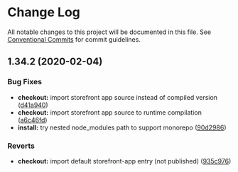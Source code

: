 # Change Log

All notable changes to this project will be documented in this file.
See [Conventional Commits](https://conventionalcommits.org) for commit guidelines.

## 1.34.2 (2020-02-04)


### Bug Fixes

* **checkout:** import storefront app source instead of compiled version ([d41a940](https://github.com/ecomclub/storefront-template/commit/d41a9401db63ff501b6efd95756f45a77c647fc5))
* **checkout:** import storefront app source to runtime compilation ([a6c46fd](https://github.com/ecomclub/storefront-template/commit/a6c46fdea2d9a228ca771333f4ab9798fb94c2c1))
* **install:** try nested node_modules path to support monorepo ([90d2986](https://github.com/ecomclub/storefront-template/commit/90d29862ec94b8835e9425519f741990600e1936))


### Reverts

* **checkout:** import default storefront-app entry (not published) ([935c976](https://github.com/ecomclub/storefront-template/commit/935c97655c77422bc8ffc0cc0f29632bcdcb837d))
